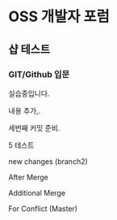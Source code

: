 # OSS 개발자 포럼
## 샵 테스트
### GIT/Github 입문
실습중입니다.

내용 추가,.

세번째 커밋 준비.

5 테스트

new changes (branch2)

After Merge

Additional Merge

For Conflict (Master)
